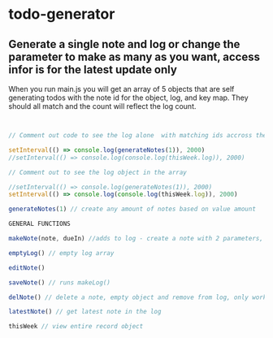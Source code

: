 # todo-generator

## Generate a single note and log or change the parameter to make as many as you want, access infor is for the latest update only

When you run main.js you will get an array of 5 objects that are self generating todos with the note id for the object, log, and key map. They should all match and the count will reflect the log count. 
  	
~~~~ js


// Comment out code to see the log alone  with matching ids accross the object, log and key Map. All id values need to match. 

setInterval(() => console.log(generateNotes(1)), 2000)
//setInterval(() => console.log(console.log(thisWeek.log)), 2000)

// Comment out to see the log object in the array

//setInterval(() => console.log(generateNotes(1)), 2000)
setInterval(() => console.log(console.log(thisWeek.log)), 2000)

generateNotes(1) // create any amount of notes based on value amount 

GENERAL FUNCTIONS 

makeNote(note, dueIn) //adds to log - create a note with 2 parameters, string input for note data and days due - will be set to 7 days only

emptyLog() // empty log array

editNote() 

saveNote() // runs makeLog()

delNote() // delete a note, empty object and remove from log, only works for current record

latestNote() // get latest note in the log

thisWeek // view entire record object





~~~~


